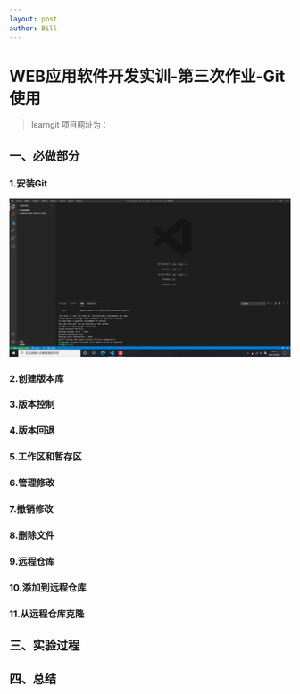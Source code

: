 ```yaml
---
layout: post
author: Bill
---
```

# WEB应用软件开发实训-第三次作业-Git使用
> learngit 项目网址为：
## 一、必做部分

### 1.安装Git
![安装git](安装git.png)
### 2.创建版本库

### 3.版本控制

### 4.版本回退

### 5.工作区和暂存区

### 6.管理修改

### 7.撤销修改

### 8.删除文件

### 9.远程仓库

### 10.添加到远程仓库

### 11.从远程仓库克隆

## 三、实验过程

## 四、总结
